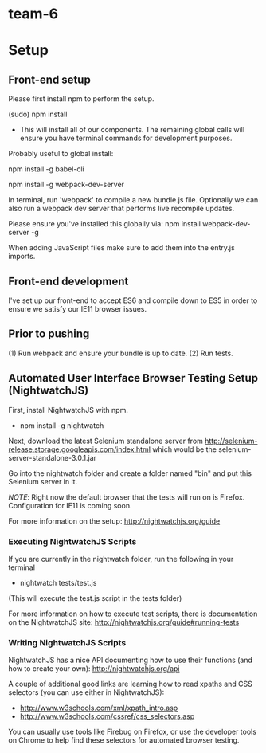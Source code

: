 # team-6

<h1> Setup </h1>

<h2> Front-end setup </h2>

Please first install npm to perform the setup.


(sudo) npm install
- This will install all of our components. The remaining global calls will ensure you have terminal commands for
development purposes.

Probably useful to global install:

npm install -g babel-cli

npm install -g webpack-dev-server


In terminal, run 'webpack' to compile a new bundle.js file.
Optionally we can also run a webpack dev server that performs live recompile updates.

Please ensure you've installed this globally via: npm install webpack-dev-server -g


When adding JavaScript files make sure to add them into the entry.js imports.


<h2> Front-end development </h2>
I've set up our front-end to accept ES6 and compile down to ES5 in order to ensure we satisfy our IE11 browser issues.

<h2> Prior to pushing </h2>

(1) Run webpack and ensure your bundle is up to date.
(2) Run tests.

<h2> Automated User Interface Browser Testing Setup (NightwatchJS) </h2>

First, install NightwatchJS with npm.
- npm install -g nightwatch

Next, download the latest Selenium standalone server from http://selenium-release.storage.googleapis.com/index.html which would be the selenium-server-standalone-3.0.1.jar

Go into the nightwatch folder and create a folder named "bin" and put this Selenium server in it.

*NOTE*: Right now the default browser that the tests will run on is Firefox. Configuration for IE11 is coming soon.

For more information on the setup: http://nightwatchjs.org/guide

<h3> Executing NightwatchJS Scripts </h3>

If you are currently in the nightwatch folder, run the following in your terminal
- nightwatch tests/test.js 

(This will execute the test.js script in the tests folder)

For more information on how to execute test scripts, there is documentation on the NightwatchJS site: http://nightwatchjs.org/guide#running-tests

<h3> Writing NightwatchJS Scripts </h3>

NightwatchJS has a nice API documenting how to use their functions (and how to create your own): http://nightwatchjs.org/api

A couple of additional good links are learning how to read xpaths and CSS selectors (you can use either in NightwatchJS):
- http://www.w3schools.com/xml/xpath_intro.asp
- http://www.w3schools.com/cssref/css_selectors.asp

You can usually use tools like Firebug on Firefox, or use the developer tools on Chrome to help find these selectors for automated browser testing.